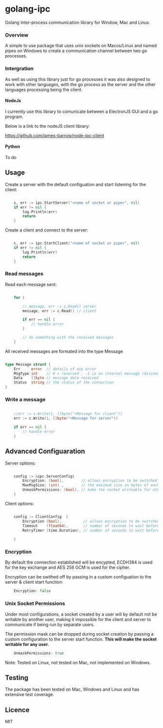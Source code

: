 # golang-ipc
 Golang Inter-process communication library for Window, Mac and Linux.


 ### Overview
 
 A simple to use package that uses unix sockets on Macos/Linux and named pipes on Windows to create a communication channel between two go processes.

### Intergration

As well as using this library just for go processes it was also designed to work with other languages, with the go process as the server and the other languages processing being the client.


#### NodeJs

I currently use this library to comunicate between a ElectronJS GUI and a go program.

Below is a link to the nodeJS client library:

https://github.com/james-barrow/node-ipc-client

#### Python 

To do

## Usage

Create a server with the default configuation and start listening for the client:

```go

	s, err := ipc.StartServer("<name of socket or pipe>", nil)
	if err != nil {
		log.Println(err)
		return
	}

```
Create a client and connect to the server:

```go

	c, err := ipc.StartClient("<name of socket or pipe>", nil)
	if err != nil {
		log.Println(err)
		return
	}

```

### Read messages 

Read each message sent:

```go

    for {

        // message, err := s.Read() server 
        message, err := c.Read() // client

        if err == nil {
            // handle error
        }

        // do something with the received messages
    }

```

All received messages are formated into the type Message

```go

type Message struct {
	Err     error  // details of any error
	MsgType int    // 0 = reserved , -1 is an internal message (disconnection or error etc), all messages recieved will be > 0
	Data    []byte // message data received
	Status  string // the status of the connection
}

```

### Write a message


```go

	//err := s.Write(1, []byte("<Message for client"))
    err := c.Write(1, []byte("<Message for server"))

    if err == nil {
        // handle error
    }

```

 ## Advanced Configuaration

Server options:

```go

    config := &ipc.ServerConfig{
		Encryption: (bool),        // allows encryption to be switched off (bool - default is true)
        MaxMsgSize: (int) ,        // the maximum size in bytes of each message ( default is 3145728 / 3Mb)
	    UnmaskPermissions: (bool), // make the socket writeable for other users (default is false)
    }


```

Client options:

```go

	config := ClientConfig  {
		Encryption (bool),          // allows encryption to be switched off (bool - default is true)
		Timeout    (float64),       // number of seconds to wait before timing out trying to connect/reconnect (default is 0 no timeout)
		RetryTimer (time.Duration), // number of seconds to wait before connection retry (default is 20)
		
	}

```

 ### Encryption

 By default the connection established will be encypted, ECDH384 is used for the key exchange and AES 256 GCM is used for the cipher.

 Encryption can be swithed off by passing in a custom configuation to the server & client start function:

```go
	Encryption: false
```

 ### Unix Socket Permissions

 Under most configurations, a socket created by a user will by default not be writable by another user, making it impossible for the client and server to communicate if being run by separate users.

 The permission mask can be dropped during socket creation by passing a custom configuration to the server start function.  **This will make the socket writable for any user.**

```go
	UnmaskPermissions: true	
```
 Note: Tested on Linux, not tested on Mac, not implemented on Windows.
 


 ## Testing

 The package has been tested on Mac, Windows and Linux and has extensive test coverage.

## Licence

MIT
